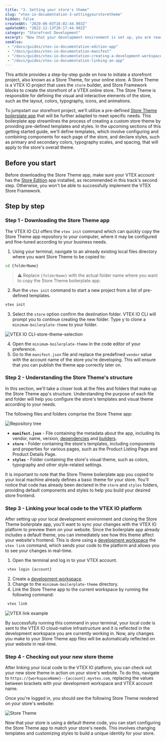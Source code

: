 ```yaml
---
title: "3. Setting your store's theme"
slug: "vtex-io-documentation-3-settingyourstoretheme"
hidden: false
createdAt: "2020-06-03T16:02:44.903Z"
updatedAt: "2022-12-13T20:17:44.902Z"
category: "Storefront Development"
excerpt: "Now that your development environment is set up, you are ready to dive in and create your very first Store Framework storefront."
seeAlso:
 - "/docs/guides/vtex-io-documentation-edition-app"
 - "/docs/guides/vtex-io-documentation-manifest"
 - "/docs/guides/vtex-io-documentation-creating-a-development-workspace"
 - "/docs/guides/vtex-io-documentation-linking-an-app"
---
```


This article provides a step-by-step guide on how to initiate a storefront project, also known as a Store Theme, for your online store. A Store Theme is a VTEX IO project that uses the `store` builder, and Store Framework blocks to create the storefront of a VTEX online store. The Store Theme is responsible for defining the visual and interactive elements of the store, such as the layout, colors, typography, icons, and animations.

To jumpstart our storefront project, we'll utilize a pre-defined [Store Theme boilerplate app](https://github.com/vtex-apps/store-theme) that will be further adapted to meet specific needs. This boilerplate app streamlines the process of creating a custom store theme by providing pre-defined templates and styles. In the upcoming sections of this getting started guide, we'll define templates, which involve configuring and combining components for each page of the store, and declare styles, such as primary and secondary colors, typography scales, and spacing, that will apply to the store's overall theme.

## Before you start

Before downloading the Store Theme app, make sure your VTEX account has the [Store Edition](https://developers.vtex.com/docs/guides/vtex-io-documentation-edition-app) app installed, as recommended in this track's second step. Otherwise, you won't be able to successfully implement the VTEX Store Framework.

## Step by step

### Step 1 - Downloading the Store Theme app

The VTEX IO CLI offers the `vtex init` command which can quickly copy the Store Theme app repository to your computer, where it may be configured and fine-tuned according to your business needs.

1. Using your terminal, navigate to an already existing local files directory where you want Store Theme to be copied to:

 ```sh
 cd {folderName}
 ```

 > ⚠️ Replace `{folderName}` with the actual folder name where you want to copy the Store Theme boilerplate app.

2. Run the `vtex init` command to start a new project from a list of pre-defined templates.

 ```sh
 vtex init
 ```

3. Select the `store` option confirm the destination folder. VTEX IO CLI will prompt you to continue creating the new folder. Type y to clone a `minimum-boilerplate-theme` to your folder.

 ![VTEX IO CLI-store-theme-selection](https://cdn.jsdelivr.net/gh/vtexdocs/dev-portal-content@main/images/vtex-io-documentation-3-settingyourstoretheme-0.png)

4. Open the `minimum-boilerplate-theme` in the code editor of your preference.
5. Go to the `manifest.json` file and replace the predefined `vendor`  value with the account name of the store you're developing. This will ensure that you can publish the theme app correctly later on.

### Step 2 - Understanding the Store Theme's structure

In this section, we'll take a closer look at the files and folders that make up the Store Theme app's structure. Understanding the purpose of each file and folder will help you configure the store's templates and visual theme according to your needs.

The following files and folders comprise the Store Theme app:

![Repository tree](https://cdn.jsdelivr.net/gh/vtexdocs/dev-portal-content@main/images/vtex-io-documentation-3-settingyourstoretheme-1.png)

- **`manifest.json`** - File containing the metadata about the app, including its vendor, name, version, [dependencies](https://developers.vtex.com/docs/guides/vtex-io-documentation-dependencies/) and [builders](https://developers.vtex.com/docs/guides/vtex-io-documentation-builders/).
- **`store`** - Folder containing the store's templates, including components and properties for various pages, such as the Product Listing Page and Product Details Page.
- **`styles`** - Folder containing the store's visual theme, such as colors, typography and other style-related settings.

It is important to note that the Store Theme boilerplate app you copied to your local machine already defines a basic theme for your store. You'll notice that code has already been declared in the `store` and `styles` folders, providing default components and styles to help you build your desired store frontend.

### Step 3 - Linking your local code to the VTEX IO platform

After setting up your local development environment and cloning the Store Theme boilerplate app, you'll want to sync your changes with the VTEX IO platform to preview them on your website. Since the boilerplate app already includes a default theme, you can immediately see how this theme affect your website's frontend. This is done using a [development workspace](https://developers.vtex.com/docs/guides/vtex-io-documentation-creating-a-development-workspace) the `vtex link` command, which sends your code to the platform and allows you to see your changes in real-time.

1. Open the terminal and log in to your VTEX account.
```sh
 vtex login {account}
```

2. Create a [development workspace](https://developers.vtex.com/docs/guides/vtex-io-documentation-creating-a-development-workspace).
3. Change to the `minimum-boilerplate-theme` directory.
4. Link the Store Theme app to the current workspace by running the following command:

 ```sh
  vtex link
 ```

 ![VTEX link example](https://cdn.jsdelivr.net/gh/vtexdocs/dev-portal-content@main/images/vtex-io-documentation-3-settingyourstoretheme-2.png)

By successfully running this command in your terminal, your local code is sent to the VTEX IO cloud-native infrastructure and it is reflected in the development workspace you are currently working in. Now, any changes you make to your Store Theme app files will be automatically reflected on your website in real-time.

### Step 4 - Checking out your new store theme

After linking your local code to the VTEX IO platform, you can check out your new store theme in action on your store's website. To do this, navigate to `https://{workspaceName}--{account}.myvtex.com`, replacing the values between brackets with your development workspace and VTEX account name.

Once you're logged in, you should see the following Store Theme rendered on your store's website:

![Store Theme](https://cdn.jsdelivr.net/gh/vtexdocs/dev-portal-content@main/images/vtex-io-documentation-3-settingyourstoretheme-3.png)

Now that your store is using a default theme code, you can start configuring the Store Theme app to match your store's needs. This involves changing templates and customizing styles to build a unique identity for your store.
